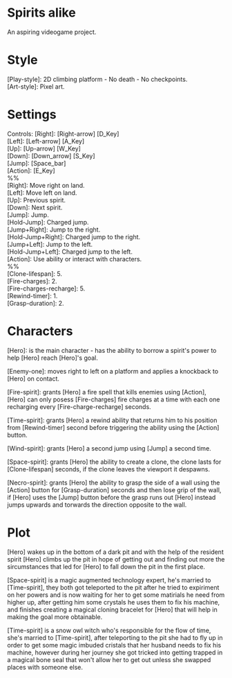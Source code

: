 # Spirits alike
An aspiring videogame project.


 # Style
 [Play-style]: 2D climbing platform - No death - No checkpoints.<br />
 [Art-style]: Pixel art.<br />


# Settings
Controls:
    [Right]: [Right-arrow] [D_Key]<br />
    [Left]: [Left-arrow] [A_Key]<br />
    [Up]:   [Up-arrow] [W_Key]<br />
    [Down]: [Down_arrow] [S_Key]<br />
    [Jump]: [Space_bar]<br />
    [Action]: [E_Key]<br />
    %%<br />
    [Right]: Move right on land.<br />
    [Left]: Move left on land.<br />
    [Up]: Previous spirit.<br />
    [Down]: Next spirit.<br />
    [Jump]: Jump.<br />
    [Hold-Jump]: Charged jump.<br />
    [Jump+Right]: Jump to the right.<br />
    [Hold-Jump+Right]: Charged jump to the right.<br />
    [Jump+Left]: Jump to the left.<br />
    [Hold-Jump+Left]: Charged jump to the left.<br />
    [Action]: Use ability or interact with characters.<br />
    %%<br />
    [Clone-lifespan]: 5.<br />
    [Fire-charges]: 2.<br />
    [Fire-charges-recharge]: 5.<br />
    [Rewind-timer]: 1.<br />
    [Grasp-duration]: 2.<br />


# Characters
[Hero]: is the main character - has the ability to borrow a spirit's power to help [Hero] reach [Hero]'s goal.<br />

[Enemy-one]: moves right to left on a platform and applies a knockback to [Hero] on contact.

[Fire-spirit]: grants [Hero] a fire spell that kills enemies using [Action], [Hero] can only posess [Fire-charges] fire charges at a time with each one recharging every [Fire-charge-recharge] seconds.<br />

[Time-spirit]: grants [Hero] a rewind ability that returns him to his position from [Rewind-timer] second before triggering the ability using the [Action] button.<br />

[Wind-spirit]: grants [Hero] a second jump using [Jump] a second time.<br />

[Space-spirit]: grants [Hero] the ability to create a clone, the clone lasts for [Clone-lifespan] seconds, if the clone leaves the viewport it despawns.<br />

[Necro-spirit]: grants [Hero] the ability to grasp the side of a wall using the [Action] button for [Grasp-duration] seconds and then lose grip of the wall, if [Hero] uses the [Jump] button before the grasp runs out [Hero] instead jumps upwards and torwards the direction opposite to the wall.<br />

# Plot
[Hero] wakes up in the bottom of a dark pit and with the help of the resident spirit [Hero] climbs up the pit in hope of getting out and finding out more the sircumstances that led for [Hero] to fall down the pit in the first place.

[Space-spirit] is a magic augmented technology expert, he's married to [Time-spirit], they both got teleported to the pit after he tried to expiriment on her powers and is now waiting for her to get some matirials he need from higher up, after getting him some crystals he uses them to fix his machine, and finishes creating a magical cloning bracelet for [Hero] that will help in making the goal more obtainable.

[Time-spirit] is a snow owl witch who's responsible for the flow of time, she's married to [Time-spirit], after teleporting to the pit she had to fly up in order to get some magic imbuded cristals that her husband needs to fix his machine, however during her journey she got tricked into getting trapped in a magical bone seal that won't allow her to get out unless she swapped places with someone else.

